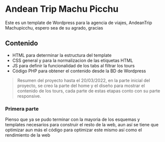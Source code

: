 # Andean Trip Machu Picchu
Este es un template de Wordpress para la agencia de viajes, AndeanTrip Machupicchu, espero sea de su agrado, gracias

## Contenido
- HTML para determinar la estructura del template
- CSS general y para la normalizacion de las etiquetas HTML
- JS para definir la funcionalidad de los tabs al filtrar los tours
- Código PHP para obtener el contenido desde la BD de Wordpress

> Resumen del proyecto hasta el 20/03/2022, en la parte inicial del proyecto, se creo la parte del home y el diseño para mostrar el contenido de los tours, cada parte de estas etapas conto con su parte responsive.

### Primera parte
Pienso que ya se pudo terminar con la mayoria de los esquemas y templates necesarios para construir el resto de la web, aun así se tiene que optimizar aun más el código para optimizar este mismo así como el rendimiento de la web
